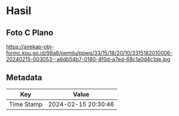 # Hasil

## Foto C Plano

https://sirekap-obj-formc.kpu.go.id/98a6/pemilu/ppwp/33/15/18/20/10/3315182010006-20240215-003053--a6db54b7-0180-4f0d-a7ed-68c1a0d4c1de.jpg


## Metadata

| Key        | Value               |
| ---------- | ------------------- |
| Time Stamp | 2024-02-15 20:30:46 |



